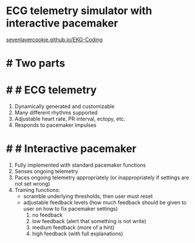 # ECG telemetry simulator with interactive pacemaker

[sevenlayercookie.github.io/EKG-Coding](sevenlayercookie.github.io/EKG-Coding)

# # Two parts

# # # ECG telemetry
1. Dynamically generated and customizable
2. Many different rhythms supported
3. Adjustable heart rate, PR interval, ectopy, etc.
4. Responds to pacemaker impulses
   
# # # Interactive pacemaker
1. Fully implemented with standard pacemaker functions
2. Senses ongoing telemetry
3. Paces ongoing telemetry appropriately (or inappropriately if settings are not set wrong)
4. Training functions:
   - scramble underlying thresholds, then user must reset
   - adjustable feedback levels (how much feedback should be given to user on how to fix pacemaker settings)
     1. no feedback
     2. low feedback (alert that something is not write)
     3. medium feedback (more of a hint)
     4. high feedback (with full explanations)
